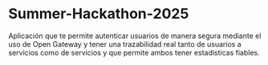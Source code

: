 # Summer-Hackathon-2025
Aplicación que te permite autenticar usuarios de manera segura mediante el uso de Open Gateway y tener una trazabilidad real tanto de usuarios a servicios como de servicios y que permite ambos tener estadísticas fiables.

